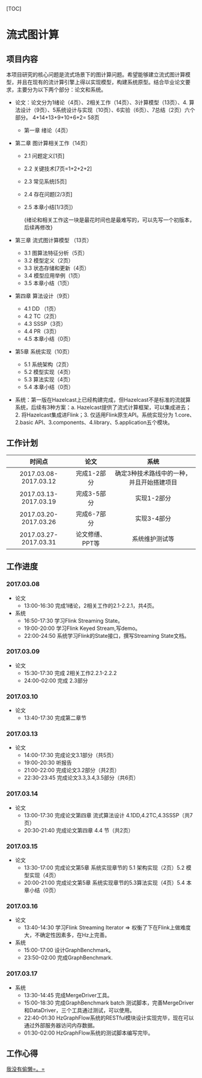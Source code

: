 [TOC]



# 流式图计算

## 项目内容

​    本项目研究的核心问题是流式场景下的图计算问题。希望能够建立流式图计算模型，并且在现有的流计算引擎上得以实现模型，构建系统原型。结合毕业论文要求，主要分为以下两个部分：论文和系统。

+ 论文：论文分为1绪论（4页）、2相关工作（14页）、3计算模型（13页）、4. 算法设计（9页）、5系统设计与实现（10页）、6实验（6页）、7总结（2页）六个部分。 4+14+13+9+10+6+2= 58页

  + 第一章 绪论（4页）


+   第二章 图计算相关工作（14页）

    + 2.1 问题定义[1页]  

    + 2.2 关键技术[7页=1+2+2+2]

    + 2.3 常见系统[5页] 

    + 2.4 存在问题[2/3页] 

    + 2.5 本章小结[1/3页]）

      {绪论和相关工作这一块是最花时间也是最难写的，可以先写一个初版本，后续再修改}

+ 第三章 流式图计算模型 （13页）

    + 3.1 图算法特征分析（5页）
    + 3.2 模型定义（2页）
    + 3.3 状态存储和更新（4页）
    + 3.4 模型应用举例（1页）
    + 3.5 本章小结（1页）

+ 第四章 算法设计（9页）

    + 4.1 DD （1页）
    + 4.2 TC（2页）
    + 4.3 SSSP（3页）
    + 4.4 PR（3页）
    + 4.5 本章小结（0页）

+ 第5章 系统实现（10页）

    + 5.1 系统架构（2页）
    + 5.2 模型实现（4页）
    + 5.3 算法实现（4页）
    + 5.4 本章小结（0页）

+ 系统：第一版在Hazelcast上已经构建完成，但Hazelcast不是标准的流就算系统，后续有3种方案：a. Hazelcast提供了流式计算框架，可以集成进去；2. 将Hazelcast集成进Flink；3. 仅适用Flink原生API。系统实现分为 1.core、2.basic API、3.components、4.library、5.application五个模块。

## 工作计划

|          时间点          |    论文     |          系统           |
| :-------------------: | :-------: | :-------------------: |
| 2017.03.08-2017.03.12 |  完成1-2部分  | 确定3种技术路线中的一种，并且开始搭建项目 |
| 2017.03.13-2017.03.19 |  完成3-5部分  |        实现1-2部分        |
| 2017.03.20-2017.03.26 |  完成6-7部分  |        实现3-4部分        |
| 2017.03.27-2017.03.31 | 论文修缮、PPT等 |        系统维护测试等        |

## 工作进度

### 2017.03.08

+ 论文
  + 13:00-16:30 完成1绪论，2相关工作的2.1-2.2.1，共4页。
+ 系统
  + 16:50-17:30 学习Flink Streaming State。
  + 19:00-20:00 学习Flink Keyed Stream,写demo。
  + 22:00-24:50 系统学习Flink的State接口，撰写Streaming State文档。

### 2017.03.09

+ 论文
  + 15:30-17:30 完成 2相关工作2.2.1-2.2.2
  + 24:00-02:00 完成 2.3部分


### 2017.03.10

+ 论文
  + 13:40-17:30 完成第二章节

### 2017.03.13

+ 论文
  + 14:00-17:30 完成论文3.1部分（共5页）
  + 19:00-20:30 听报告
  + 21:00-22:00 完成论文3.2部分（共2页）
  + 22:30-23:45 完成论文3.3,3.4,3.5部分（共6页）

### 2017.03.14

+ 论文
  + 13:00-17:30 完成论文第四章 流式算法设计 4.1DD,4.2TC,4.3SSSP（共7页）
  + 20:30-21:40 完成论文第四章 4.4 节（共2页） 

### 2017.03.15

+ 论文
  + 13:30-17:00 完成论文第5章 系统实现章节的 5.1 架构实现（2页）5.2 模型实现（4页）
  + 20:00-21:00 完成论文第5章 系统实现章节的5.3算法实现（4页）5.4 本章小结（0页）

### 2017.03.16

+ 论文
  + 13:40-14:30 学习Flink Streaming Iterator => 权衡了下在Flink上做难度大，不确定性因素多，在Hz上完善。
+ 系统
  + 15:00-17:00 设计GraphBenchmark。
  + 23:50-02:00 完成GraphBenchmark.

### 2017.03.17

+ 系统
  + 13:30-14:45 完成MergeDriver工具。
  + 15:00-18:30 完成GraphBenchmark batch 测试脚本，完善MergeDriver和DataDriver，三个工具通过测试，可以使用。
  + 22:40-01:30 HzGraphFlow系统的RESTful模块设计实现完毕，现在可以通过外部服务器访问内存数据。
  + 01:30-02:00 HzGraphFlow系统的测试脚本编写完毕。

## 工作心得

[我没有偷懒=。=](https://github.com/DuanSky22/GraduationThesis/blob/master/notes/insight/Winterfell.md)

